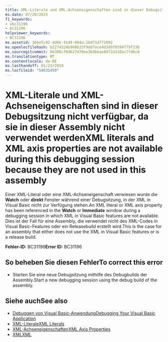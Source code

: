```yaml
---
title: XML-Literale und XML-Achseneigenschaften sind in dieser Debugsitzung nicht verfügbar, da sie in dieser Assembly nicht verwendet werden
ms.date: 07/20/2015
f1_keywords:
- vbc31196
- bc31196
helpviewer_keywords:
- BC31196
ms.assetid: 36be5c92-dd6b-41d4-894a-2bd71d772092
ms.openlocfilehash: b2274324b960b33f9dd7ace4d3d9f0599f79f330
ms.sourcegitcommit: 6b308cf6d627d78ee36dbbae8972a310ac7fd6c8
ms.translationtype: MT
ms.contentlocale: de-DE
ms.lasthandoff: 01/23/2019
ms.locfileid: "54631450"
---
```

# <a name="xml-literals-and-xml-axis-properties-are-not-available-during-this-debugging-session-because-they-are-not-used-in-this-assembly"></a><span data-ttu-id="cc020-102">XML-Literale und XML-Achseneigenschaften sind in dieser Debugsitzung nicht verfügbar, da sie in dieser Assembly nicht verwendet werden</span><span class="sxs-lookup"><span data-stu-id="cc020-102">XML literals and XML axis properties are not available during this debugging session because they are not used in this assembly</span></span>
<span data-ttu-id="cc020-103">Einer XML-Literal oder eine XML-Achseneigenschaft verwiesen wurde die **Watch** oder **direkt** Fenster während einer Debugsitzung, in der XML in Visual Basic nicht zur Verfügung stehen.</span><span class="sxs-lookup"><span data-stu-id="cc020-103">An XML literal or XML axis property has been referenced in the **Watch** or **Immediate** window during a debugging session in which XML in Visual Basic features are not available.</span></span> <span data-ttu-id="cc020-104">Dies ist der Fall für eine Assembly, die verwendet nicht des XML-Codes in Visual Basic-Features oder ein Releasebuild erstellt wird.</span><span class="sxs-lookup"><span data-stu-id="cc020-104">This is the case for an assembly that either does not use the XML in Visual Basic features or is a release build.</span></span>  
  
 <span data-ttu-id="cc020-105">**Fehler-ID:** BC31196</span><span class="sxs-lookup"><span data-stu-id="cc020-105">**Error ID:** BC31196</span></span>  
  
## <a name="to-correct-this-error"></a><span data-ttu-id="cc020-106">So beheben Sie diesen Fehler</span><span class="sxs-lookup"><span data-stu-id="cc020-106">To correct this error</span></span>  
  
-   <span data-ttu-id="cc020-107">Starten Sie eine neue Debugsitzung mithilfe des Debugbuilds der Assembly.</span><span class="sxs-lookup"><span data-stu-id="cc020-107">Start a new debugging session using the debug build of the assembly.</span></span>  
  
## <a name="see-also"></a><span data-ttu-id="cc020-108">Siehe auch</span><span class="sxs-lookup"><span data-stu-id="cc020-108">See also</span></span>
- [<span data-ttu-id="cc020-109">Debuggen von Visual Basic-Anwendung</span><span class="sxs-lookup"><span data-stu-id="cc020-109">Debugging Your Visual Basic Application</span></span>](../../visual-basic/developing-apps/debugging.md)
- [<span data-ttu-id="cc020-110">XML-Literale</span><span class="sxs-lookup"><span data-stu-id="cc020-110">XML Literals</span></span>](../../visual-basic/language-reference/xml-literals/index.md)
- [<span data-ttu-id="cc020-111">XML-Achseneigenschaften</span><span class="sxs-lookup"><span data-stu-id="cc020-111">XML Axis Properties</span></span>](../../visual-basic/language-reference/xml-axis/index.md)
- [<span data-ttu-id="cc020-112">XML</span><span class="sxs-lookup"><span data-stu-id="cc020-112">XML</span></span>](../../visual-basic/programming-guide/language-features/xml/index.md)
